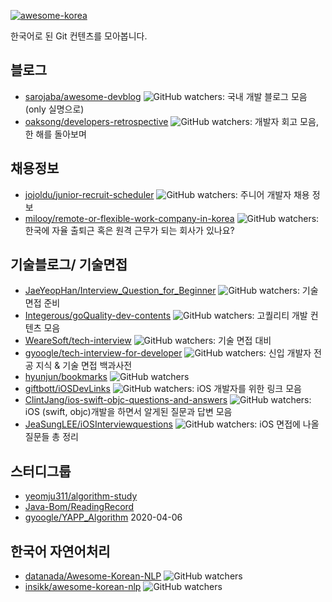 [![awesome-korea](https://img.shields.io/badge/awesome-korea-red.svg)](https://github.com/Jehong-Ahn/awesome-korea)

한국어로 된 Git 컨텐츠를 모아봅니다.

## 블로그
- [sarojaba/awesome-devblog](https://github.com/sarojaba/awesome-devblog) ![GitHub watchers](https://img.shields.io/github/watchers/sarojaba/awesome-devblog?style=social): 국내 개발 블로그 모음(only 실명으로)
- [oaksong/developers-retrospective](https://github.com/oaksong/developers-retrospective) ![GitHub watchers](https://img.shields.io/github/watchers/oaksong/developers-retrospective?style=social): 개발자 회고 모음, 한 해를 돌아보며

## 채용정보
- [jojoldu/junior-recruit-scheduler](https://github.com/jojoldu/junior-recruit-scheduler) ![GitHub watchers](https://img.shields.io/github/watchers/jojoldu/junior-recruit-scheduler?style=social): 주니어 개발자 채용 정보
- [milooy/remote-or-flexible-work-company-in-korea](https://github.com/milooy/remote-or-flexible-work-company-in-korea) ![GitHub watchers](https://img.shields.io/github/watchers/milooy/remote-or-flexible-work-company-in-korea?style=social): 한국에 자율 출퇴근 혹은 원격 근무가 되는 회사가 있나요?

## 기술블로그/ 기술면접
- [JaeYeopHan/Interview_Question_for_Beginner](https://github.com/JaeYeopHan/Interview_Question_for_Beginner) ![GitHub watchers](https://img.shields.io/github/watchers/JaeYeopHan/Interview_Question_for_Beginner?style=social): 기술 면접 준비
- [Integerous/goQuality-dev-contents](https://github.com/Integerous/goQuality-dev-contents) ![GitHub watchers](https://img.shields.io/github/watchers/Integerous/goQuality-dev-contents?style=social): 고퀄리티 개발 컨텐츠 모음
- [WeareSoft/tech-interview](https://github.com/WeareSoft/tech-interview) ![GitHub watchers](https://img.shields.io/github/watchers/WeareSoft/tech-interview?style=social): 기술 면접 대비
- [gyoogle/tech-interview-for-developer](https://github.com/gyoogle/tech-interview-for-developer) ![GitHub watchers](https://img.shields.io/github/watchers/gyoogle/tech-interview-for-developer?style=social): 신입 개발자 전공 지식 & 기술 면접 백과사전
- [hyunjun/bookmarks](https://github.com/hyunjun/bookmarks) ![GitHub watchers](https://img.shields.io/github/watchers/hyunjun/bookmarks?style=social)
- [giftbott/iOSDevLinks](https://github.com/giftbott/iOSDevLinks) ![GitHub watchers](https://img.shields.io/github/watchers/giftbott/iOSDevLinks?style=social): iOS 개발자를 위한 링크 모음
- [ClintJang/ios-swift-objc-questions-and-answers](https://github.com/ClintJang/ios-swift-objc-questions-and-answers) ![GitHub watchers](https://img.shields.io/github/watchers/ClintJang/ios-swift-objc-questions-and-answers?style=social): iOS (swift, objc)개발을 하면서 알게된 질문과 답변 모음
- [JeaSungLEE/iOSInterviewquestions](https://github.com/JeaSungLEE/iOSInterviewquestions) ![GitHub watchers](https://img.shields.io/github/watchers/JeaSungLEE/iOSInterviewquestions?style=social): iOS 면접에 나올 질문들 총 정리

## 스터디그룹
- [yeomju311/algorithm-study](https://github.com/yeomju311/algorithm-study)
- [Java-Bom/ReadingRecord](https://github.com/Java-Bom/ReadingRecord)
- [gyoogle/YAPP_Algorithm](https://github.com/gyoogle/YAPP_Algorithm) 2020-04-06

## 한국어 자연어처리
- [datanada/Awesome-Korean-NLP](https://github.com/datanada/Awesome-Korean-NLP) ![GitHub watchers](https://img.shields.io/github/watchers/datanada/Awesome-Korean-NLP?style=social)
- [insikk/awesome-korean-nlp](https://github.com/insikk/awesome-korean-nlp) ![GitHub watchers](https://img.shields.io/github/watchers/insikk/awesome-korean-nlp?style=social)
